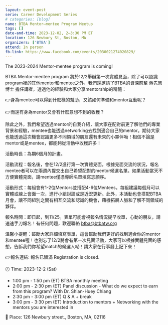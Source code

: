 ```yaml
---
layout: event-post
serie: Career Development Series
# categories: [blog]
name: BTBA Mentor–mentee Program Meetup
tags: []
date-and-time: 2023-12-02, 2–3:30 PM ET
location: 126 Newbury St, Boston, MA
organizers: ['BTBA']
attend: In person
fb-link: https://www.facebook.com/events/2030021274020829/
---
```


The 2023-2024 Mentor-mentee program is coming!

BTBA Mentor-mentee program 將於12/2舉辦第一次實體見面，除了可以認識program裡的其他mentor和mentee之外，我們還邀請了BTBA的資深前輩 蔣先慧博士 擔任講者，透過他的經驗和大家分享mentorship的精髓：

👉身為mentee可以得到什麼樣的幫助，又該如何準備和mentor互動呢？

👉而還有身為mentor又會有什麼意想不到的收穫？

除此之外，我們希望透過mentor的自我介紹，讓大家在配對前更了解他們的專業背景和經驗，mentee也能透過networking去找到適合自己的mentor。期待大家也能透過這次機會認識更多不同領域的朋友還有未來的小夥伴呦！相信不論是mentor或是mentee，都能夠從活動中收穫許多！

活動時長：為期6個月的計畫。

活動流程：報名後，會在12/2進行第一次實體見面，根據見面交流的狀況，報名mentee者可以在兩週內提交出自己希望配對的mentor候選名單。如果活動當天不方便實體見面，請mentee僅憑導師名單填寫志願序。

活動形式：每組會有1-2位Mentors並搭配4-6位Mentees。每組建議每個月可以實體或線上會面一次，進行小組討論或是近況更新。此外，本活動也會搭配BTBA月會，讓不同組別之間有相互交流和認識的機會，藉機拓展人脈和了解不同領域的夥伴。

報名時間：即日起，到11/25。表單可能會視報名情況提早收單，心動的朋友，請速速手刀報名！有任何問題，歡迎聯絡 btba@btbatw.org

溫馨小提醒：鼓勵大家詳細填寫表單，這會幫助我們更好的找到適合你的mentor和mentee喔！也別忘了12/2將會有第一次見面活動，大家可以根據實體見面的感想，告訴我們你希望match的候選人呦！請大家在行事曆上記下來！

👉報名連結: 報名已額滿 Registration is closed.

🕘 Time: 2023-12-2 (Sat)

- 1:00 pm - 1:50 pm (ET) BTBA monthly meeting
- 2:00 pm - 2:30 pm (ET) Panel discussion - What do we expect to earn from this program? With Dr. Shian-Huey Chiang
- 2:30 pm - 3:00 pm (ET) Q & A + break
- 3:00 pm - 3:30 pm (ET) Introduction to mentors + Networking with the mentors you are interested in

📍 Place: 126 Newbury street., Boston, MA, 02116

